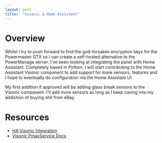```yaml
---
layout: post
title:  "Visonic & Home Assistant"
---
```


# Overview
Whilst I try to push forward to find the god-forsaken encryption keys for the Powermaster GTX so I can create a self-hosted alternative to the PowerManage server, I've been looking at integrating the panel with Home Assistant. Completely based in Python, I will start contributing to the Home Assistant Visonic component to add support for more sensors, features and I hope to eventually do configuration via the Home Assistant UI.

My first addition if approved will be adding glass break sensors to the Visonic component. I'll add more sensors as long as I keep caving into my addiction of buying shit from eBay.

# Resources
- [HA Visonic Integration](https://github.com/davesmeghead/visonic)
- [Visonic PmaxService Docs](https://rexchoppers.github.io/visonic-pmaxservice-docs)
